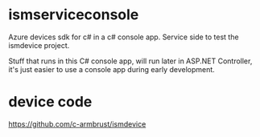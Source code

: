 # ismserviceconsole
Azure devices sdk for c# in a c# console app. Service side to test the ismdevice project.

Stuff that runs in this C# console app, will run later in ASP.NET Controller, it's just easier to use a console app during early development.

# device code
https://github.com/c-armbrust/ismdevice

